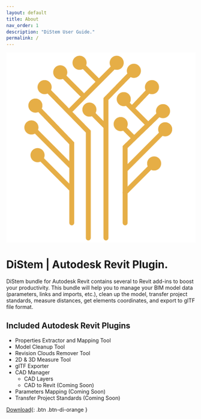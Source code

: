 ```yaml
---
layout: default
title: About
nav_order: 1
description: "DiStem User Guide."
permalink: /
---
```


![DiStem Logo](/assets/images/DiStem-Logo.png)

# DiStem | Autodesk Revit Plugin.

DiStem bundle for Autodesk Revit contains several to Revit add-ins to boost your productivity. This bundle will help you to manage your BIM model data (parameters, links and imports, etc.), clean up the model, transfer project standards, measure distances, get elements coordinates, and export to glTF file format. 

## Included Autodesk Revit Plugins

- Properties Extractor and Mapping Tool
- Model Cleanup Tool
- Revision Clouds Remover Tool
- 2D & 3D Measure Tool
- glTF Exporter
- CAD Manager
    - CAD Layers
    - CAD to Revit (Coming Soon)
- Parameters Mapping (Coming Soon)
- Transfer Project Standards (Coming Soon)

[Download](https://diroots.com/revit-plugins/distem-bundle-for-autodesk-revit/){: .btn .btn-di-orange }